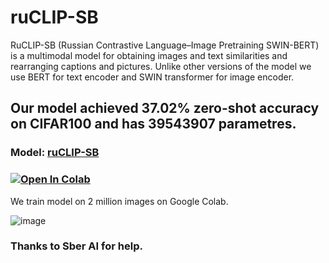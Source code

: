 # ruCLIP-SB
RuCLIP-SB (Russian Contrastive Language–Image Pretraining SWIN-BERT) is a multimodal model for obtaining images and text similarities and rearranging captions and pictures. Unlike other versions of the model we use BERT for text encoder and SWIN transformer for image encoder. 

## Our model achieved 37.02% zero-shot accuracy on CIFAR100 and has 39543907 parametres. 
### Model: [ruCLIP-SB](https://drive.google.com/file/d/1-CghuC9TCIDyn5H3zQS6ho_TNiudzJCX/view?usp=sharing)
### [![Open In Colab](https://colab.research.google.com/assets/colab-badge.svg)](https://colab.research.google.com/drive/1-9qyxA7Gy1bld8b7dtZISPgdqCWB7Pz3?usp=sharing)
We train model on 2 million images on Google Colab.

![image](https://github.com/cene555/ruCLIP-SB/blob/main/pictures/Similarity.png)


### Thanks to Sber AI for help.
